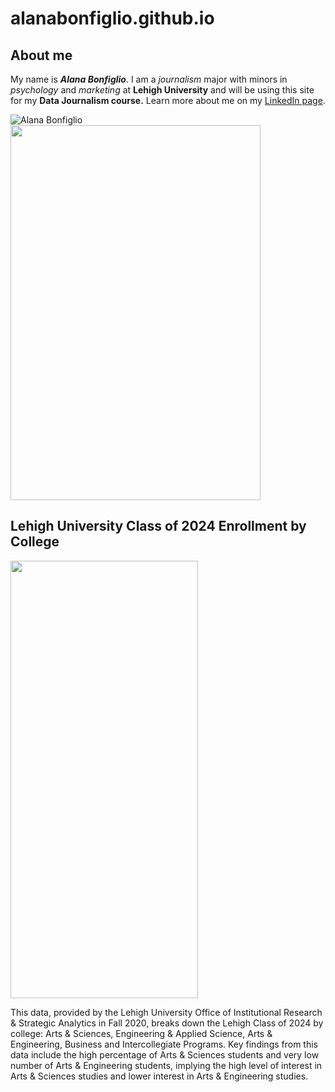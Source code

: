 # alanabonfiglio.github.io
## About me
My name is ***Alana Bonfiglio***. I am a *journalism* major with minors in *psychology* and *marketing* at **Lehigh University** and will be using this site for my **Data Journalism course.**
Learn more about me on my [LinkedIn page](https://www.linkedin.com/in/alana-bonfiglio-954a801bb/).

![Alana Bonfiglio](https://thebrownandwhite.com/wp-content/uploads/2020/08/Alana-Bonfiglio_avatar_1598554235.jpg)
<img src="https://thebrownandwhite.com/wp-content/uploads/2020/08/Alana-Bonfiglio_avatar_1598554235.jpg" width="400" height="600" />

## Lehigh University Class of 2024 Enrollment by College

<img src="https://user-images.githubusercontent.com/90854920/134536941-bdb94fef-47a5-454e-bc68-a7d5f5ea1fcd.png" width="300" height="700" />

This data, provided by the Lehigh University Office of Institutional Research & Strategic Analytics in Fall 2020, breaks down the Lehigh Class of 2024 by college: Arts & Sciences, Engineering & Applied Science, Arts & Engineering, Business and Intercollegiate Programs. Key findings from this data include the high percentage of Arts & Sciences students and very low number of Arts & Engineering students, implying the high level of interest in Arts & Sciences studies and lower interest in Arts & Engineering studies. 
